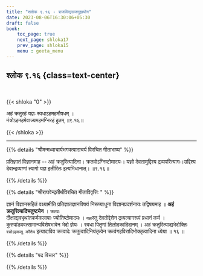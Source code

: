 ```yaml
---
title: "श्लोक ९.१६ - राजविद्यराजगुह्ययोग"
date: 2023-08-06T16:30:06+05:30
draft: false
book:
    toc_page: true
    next_page: shloka17
    prev_page: shloka15
    menu : geeta_menu
---
```




## श्लोक ९.१६ {class=text-center}

<br/>

{{< shloka  "0"  >}}

अहं क्रतुरहं यज्ञः स्वधाऽहमहमौषधम् ।   
मंत्रोऽहमहमेवाज्यमहमग्निरहं हुतम् ॥९.१६॥

{{< /shloka >}}

---


{{% details "श्रीमन्मध्वाचार्यभगवत्पादाचर्य विरचित  गीताभाष्य" %}}

प्रतिज्ञातं विज्ञानमाह -- अहं क्रतुरित्यादिना। 
क्रतवोऽग्निष्टोमादयः। यज्ञो देवतामुद्दिश्य 
द्रव्यपरित्यागः।उद्दिश्य देवान्द्रव्याणां त्यागो यज्ञ 
इतीरितः इत्यभिधानात्। ॥९.१६॥

{{% /details %}}



{{% details "श्रीराघवेन्द्रतीर्थविरचित गीताविवृत्तिः " %}}

ज्ञानं विज्ञानसहितं वक्ष्यामीति प्रतिज्ञातज्ञानविषयं 
निरूप्याधुना विज्ञानप्रदर्शनायः तद्विषयमाह 
॥ **अहं क्रतुरित्यादिचतुष्टयेन** । `क्रतवः`  
दीक्षाद्यवभृथांतकर्मकलापाः ज्योतिष्टोमादयः । 
`यज्ञ`स्तु देवतोद्देशेन द्रव्यत्यागरूपं प्रधानं कर्म । 
कुरुपांडववत्सामान्यविशेषभावेन भेदो ज्ञेयः । 
स्वधा पितृणां तिलोदकादिदानम्‌ । 
अहं क्रतुरित्याद्यभेदोक्तिः 
` रसोऽहमप्सु कौतेय` इत्यादाविव क्रत्वादेः 
क्रतुत्वादिनियंतृत्वेन 
क्रत्वंगहविरादिभोक्तृत्वादिना ध्येया ॥ १६ ॥

{{% /details %}}



{{% details "पद विचार" %}}


{{% /details %}}
